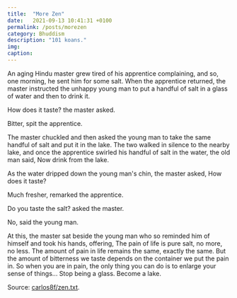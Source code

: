 ```yaml
---
title:  "More Zen"
date:   2021-09-13 10:41:31 +0100
permalink: /posts/morezen
category: Bhuddism
description: "101 koans."
img:
caption:
---
```


An aging Hindu master grew tired of his apprentice complaining, and so, one morning, he sent him for
some salt. When the apprentice returned, the master instructed the unhappy young man to put a handful
of salt in a glass of water and then to drink it.

How does it taste? the master asked.

Bitter, spit the apprentice.

The master chuckled and then asked the young man to take the same handful of salt and put it in the
lake. The two walked in silence to the nearby lake, and once the apprentice swirled his handful of salt in
the water, the old man said, Now drink from the lake.

As the water dripped down the young man's chin, the master asked, How does it taste?

Much fresher, remarked the apprentice.

Do you taste the salt? asked the master.

No, said the young man.

At this, the master sat beside the young man who so reminded him of himself and took his hands, offering, The pain of life is pure salt, no more, no less. The amount of pain in life remains the same, exactly the same. But the amount of bitterness we taste depends on the container we put the pain in. So when you are in pain, the only thing you can do is to enlarge your sense of things... Stop being a glass. Become a lake.


Source: [carlos8f/zen.txt](https://gist.github.com/carlos8f/f532005697acd6a335bea63d99b72ff3#file-zen-txt).
